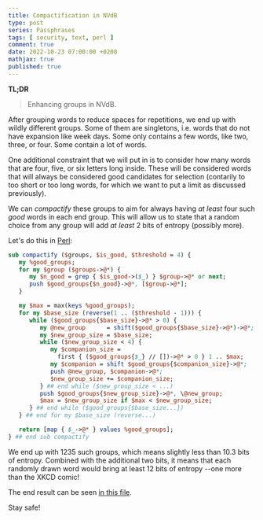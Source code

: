 ```yaml
---
title: Compactification in NVdB
type: post
series: Passphrases
tags: [ security, text, perl ]
comment: true
date: 2022-10-23 07:00:00 +0200
mathjax: true
published: true
---
```


**TL;DR**

> Enhancing groups in NVdB.

After grouping words to reduce spaces for repetitions, we end up with
wildly different groups. Some of them are singletons, i.e. words that do
not have expansion like week days. Some only contains a few words, like
two, three, or four. Some contain a lot of words.

One additional constraint that we will put in is to consider how many
words that are four, five, or six letters long inside. These will be
considered words that will always be considered good candidates for
selection (contarily to too short or too long words, for which we want
to put a limit as discussed previously).

We can *compactify* these groups to aim for always having *at least*
four such *good* words in each end group. This will allow us to state
that a random choice from any group will add *at least* 2 bits of
entropy (possibly more).

Let's do this in [Perl][]: 

```perl
sub compactify ($groups, $is_good, $threshold = 4) {
   my %good_groups;
   for my $group ($groups->@*) {
      my $n_good = grep { $is_good->($_) } $group->@* or next;
      push $good_groups{$n_good}->@*, [$group->@*];
   }

   my $max = max(keys %good_groups);
   for my $base_size (reverse(1 .. ($threshold - 1))) {
      while ($good_groups{$base_size}->@* > 0) {
         my @new_group      = shift($good_groups{$base_size}->@*)->@*;
         my $new_group_size = $base_size;
         while ($new_group_size < 4) {
            my $companion_size =
              first { ($good_groups{$_} // [])->@* > 0 } 1 .. $max;
            my $companion = shift $good_groups{$companion_size}->@*;
            push @new_group, $companion->@*;
            $new_group_size += $companion_size;
         } ## end while ($new_group_size < ...)
         push $good_groups{$new_group_size}->@*, \@new_group;
         $max = $new_group_size if $max < $new_group_size;
      } ## end while ($good_groups{$base_size...})
   } ## end for my $base_size (reverse...)

   return [map { $_->@* } values %good_groups];
} ## end sub compactify
```

We end up with $1235$ such groups, which means slightly less than $10.3$
bits of entropy. Combined with the additional two bits, it means that
each randomly drawn word would bring at least $12$ bits of entropy --one
more than the XKCD comic!

The end result can be seen [in this file][].

Stay safe!

[Perl]: https://www.perl.org/
[in this file]: https://codeberg.org/polettix/pass4me/src/branch/main/pass4me-groups.json

